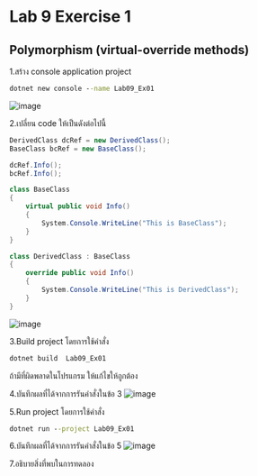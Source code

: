 # Lab 9 Exercise 1

## Polymorphism (virtual-override methods)

1.สร้าง console application project

```cmd
dotnet new console --name Lab09_Ex01
```
![image](https://github.com/AnchisaPhetnoi/03376836-OOP-2566-Lab-09/assets/144197034/f531d548-f721-4b7e-8b79-92e738f0c351)

2.เปลี่ยน code ให้เป็นดังต่อไปนี้

```cs
DerivedClass dcRef = new DerivedClass();
BaseClass bcRef = new BaseClass();

dcRef.Info();
bcRef.Info();

class BaseClass
{
    virtual public void Info()
    {
        System.Console.WriteLine("This is BaseClass");
    }
}

class DerivedClass : BaseClass
{
    override public void Info()
    {
        System.Console.WriteLine("This is DerivedClass");
    }
}
```
![image](https://github.com/AnchisaPhetnoi/03376836-OOP-2566-Lab-09/assets/144197034/269aba04-a47e-4476-afb7-b1822acf7b46)

3.Build project โดยการใช้คำสั่ง

```cmd
dotnet build  Lab09_Ex01
```

ถ้ามีที่ผิดพลาดในโปรแกรม ให้แก้ไขให้ถูกต้อง

4.บันทึกผลที่ได้จากการรันคำสั่งในข้อ 3
![image](https://github.com/AnchisaPhetnoi/03376836-OOP-2566-Lab-09/assets/144197034/64562a6e-3468-4fff-9976-7b0a20ba5cb3)

5.Run project โดยการใช้คำสั่ง

```cmd
dotnet run --project Lab09_Ex01
```

6.บันทึกผลที่ได้จากการรันคำสั่งในข้อ 5
![image](https://github.com/AnchisaPhetnoi/03376836-OOP-2566-Lab-09/assets/144197034/d56cac62-8537-4b3b-b394-0e3e89f4071b)

7.อธิบายสิ่งที่พบในการทดลอง
